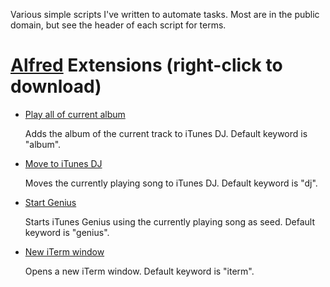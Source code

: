 Various simple scripts I've written to automate tasks. Most are in the public domain, but see the header of each script for terms.

# [Alfred](http://alfredapp.com/) Extensions (right-click to download)

* [Play all of current album](https://github.com/cpoirier/mac-automation/raw/master/itunes/Play%20all%20of%20current%20album.alfredextension)

    Adds the album of the current track to iTunes DJ. Default keyword is "album".
  
* [Move to iTunes DJ](https://github.com/cpoirier/mac-automation/raw/master/itunes/Move%20to%20iTunes%20DJ.alfredextension) 

    Moves the currently playing song to iTunes DJ. Default keyword is "dj".
  
* [Start Genius](https://github.com/cpoirier/mac-automation/raw/master/itunes/Start%20Genius.alfredextension) 

    Starts iTunes Genius using the currently playing song as seed. Default keyword is "genius".

* [New iTerm window](https://github.com/cpoirier/mac-automation/raw/master/iterm/New%20iTerm%20window.alfredextension)

    Opens a new iTerm window. Default keyword is "iterm".
